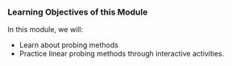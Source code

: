 ### Learning Objectives of this Module
In this module, we will:

   - Learn about probing methods
   - Practice linear probing methods through interactive activities.


